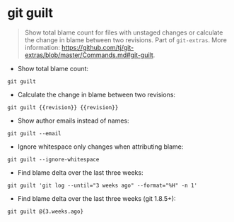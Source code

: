 # git guilt

> Show total blame count for files with unstaged changes or calculate the change in blame between two revisions.
> Part of `git-extras`.
> More information: <https://github.com/tj/git-extras/blob/master/Commands.md#git-guilt>.

- Show total blame count:

`git guilt`

- Calculate the change in blame between two revisions:

`git guilt {{revision}} {{revision}}`

- Show author emails instead of names:

`git guilt --email`

- Ignore whitespace only changes when attributing blame:

`git guilt --ignore-whitespace`

- Find blame delta over the last three weeks:

`git guilt 'git log --until="3 weeks ago" --format="%H" -n 1'`

- Find blame delta over the last three weeks (git 1.8.5+):

`git guilt @{3.weeks.ago}`
